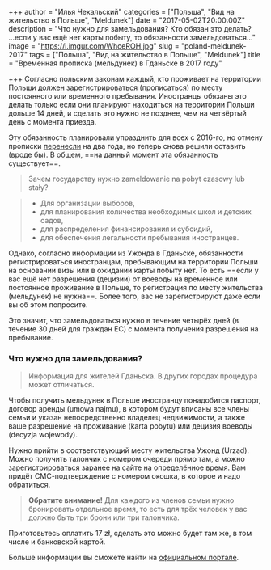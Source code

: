 +++
author = "Илья Чекальский"
categories = ["Польша", "Вид на жительство в Польше", "Meldunek"]
date = "2017-05-02T20:00:00Z"
description = "Что нужно для замельдования? Кто обязан это делать? ...если у вас ещё нет карты побыту, то обязанности замельдоваться..."
image = "https://i.imgur.com/WhceROH.jpg"
slug = "poland-meldunek-2017"
tags = ["Польша", "Вид на жительство в Польше", "Meldunek"]
title = "Временная прописка (мельдунек) в Гданьске в 2017 году"

+++
Согласно польским законам каждый, кто проживает на территории Польши [должен](https://obywatel.gov.pl/meldunek/obowiazek-meldunkowy-cudzoziemcow) зарегистрироваться (прописаться) по месту постоянного или временного пребывания. Иностранцы обязаны это делать только если они планируют находиться на территории Польши дольше 14 дней, и сделать это нужно не позднее, чем на четвёртый день с момента приезда.

Эту обязанность планировали упразднить для всех с 2016-го, но отмену прописки [перенесли](http://prawo.gazetaprawna.pl/artykuly/883993,sejm-rozpoczyna-prace-nad-przesunieciem-na-2018-r-zniesienia-obowiazku-meldunkowego.html) на два года, но теперь снова решили оставить (вроде бы). В общем, ==на данный момент эта обязанность существует==.

> Зачем государству нужно zameldowanie na pobyt czasowy lub stały?

> * Для организации выборов,
> * для планирования количества необходимых школ и детских садов,
> * для распределения финансирования и субсидий,
> * для обеспечения легальности пребывания иностранцев.

Однако, согласно информации из Ужонда в Гданьске, обязанности регистрироваться иностранцам, пребывающим на территории Польши на основании визы или в ожидании карты побыту нет. То есть ==если у вас ещё нет разрешения (децизии) от воеводы на временное или постоянное проживание в Польше, то регистрация по месту жительства (мельдунек) не нужна==. Более того, вас не зарегистрируют даже если вы об этом попросите.

Это значит, что замельдоваться нужно в течение четырёх дней (в течение 30 дней для граждан ЕС) с момента получения разрешения на пребывание.

### Что нужно для замельдования?

> Информация для жителей Гданьска. В других городах процедура может отличаться.

Чтобы получить мельдунек в Польше иностранцу понадобится паспорт, договор аренды (umowa najmu), в котором будут вписаны все члены семьи и указан непосредственно владелец недвижимости, а также ваше разрешение на проживание (karta pobytu) или децизия воеводы (decyzja wojewody).

Нужно прийти в соответствующий месту жительства Ужонд (Urząd). Можно получить талончик с номером очереди прямо там, а можно [зарегистрироваться заранее](https://ssl.gdansk.pl/rezerwacja) на сайте на определённое время. Вам придёт СМС-подтверждение с номером окошка, в которое и надо обратиться.

> **Обратите внимание!** Для каждого из членов семьи нужно бронировать отдельное время, то есть для трёх человек у вас должно быть три брони или три талончика.

Приготовьтесь оплатить 17 zł, сделать это можно будет там же, в том числе и банковской картой.

Больше информации вы сможете найти на [официальном портале](https://obywatel.gov.pl/meldunek).
